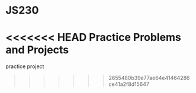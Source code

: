 # JS230
<<<<<<< HEAD
Practice Problems and Projects
=======
practice project
>>>>>>> 2655480b39e77ae64e41464286ce41a2f8d15647
